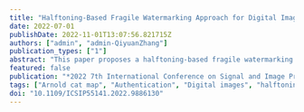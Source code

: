 ```yaml
---
title: "Halftoning-Based Fragile Watermarking Approach for Digital Image Self-Recovery"
date: 2022-07-01
publishDate: 2022-11-01T13:07:56.821715Z
authors: ["admin", "admin-QiyuanZhang"]
publication_types: ["1"]
abstract: "This paper proposes a halftoning-based fragile watermarking approach for digital image tamper detection and self-recovery. The Set Partitioning in Hierarchical Trees (SPIHT) algorithm and halftoning technique are employed to generate the primary recovery bits and secondary recovery bits, respectively. On basis of that, the authentication bits are generated. The Arnold Cat Map and diagonal mapping are then applied to further improve the accuracy of tamper detection and ensure the quality of self-recovery. The experimental results have been conducted to demonstrate the superiorities of the proposed approach in imperceptibility and recovery capability."
featured: false
publication: "*2022 7th International Conference on Signal and Image Processing (ICSIP)*"
tags: ["Arnold cat map", "Authentication", "Digital images", "halftoning technique", "Image processing", "Partitioning algorithms", "Set Partitioning in Hierarchical Trees (SPIHT)", "tamper detection", "Watermarking"]
doi: "10.1109/ICSIP55141.2022.9886130"
---
```



